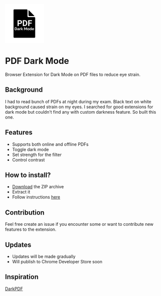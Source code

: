 ![PDF Dark Mode Logo](/images/PDM%20128x128.png)

# PDF Dark Mode

Browser Extension for Dark Mode on PDF files to reduce eye strain.

## Background

I had to read bunch of PDFs at night during my exam. Black text on white background caused strain on my eyes. I searched for good extensions for dark mode but couldn't find any with custom darkness feature. So built this one.

## Features

- Supports both online and offline PDFs
- Toggle dark mode
- Set strength for the filter
- Control contrast

## How to install?

- [Download](https://github.com/diwash007/PDF-Dark-Mode/archive/refs/tags/v1.0.3.zip) the ZIP archive
- Extract it
- Follow instructions [here](https://webkul.com/blog/how-to-install-the-unpacked-extension-in-chrome/)

## Contribution

Feel free create an issue if you encounter some or want to contribute new features to the extension.

## Updates

- Updates will be made gradually
- Will publish to Chrome Developer Store soon

## Inspiration

[DarkPDF](https://github.com/ArshSB/DarkPDF)
